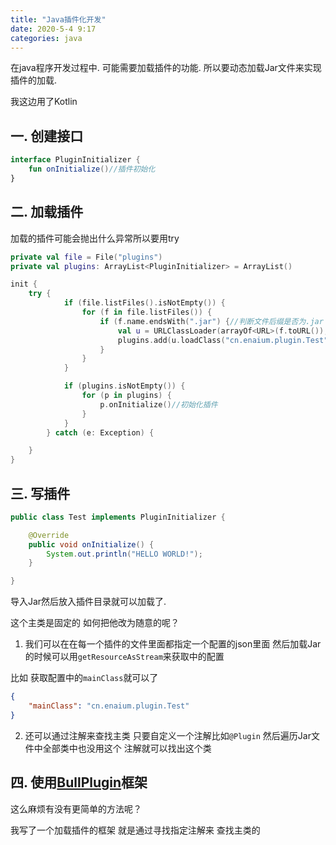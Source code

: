 ```yaml
---
title: "Java插件化开发"
date: 2020-5-4 9:17
categories: java
---
```


在java程序开发过程中. 可能需要加载插件的功能. 所以要动态加载Jar文件来实现插件的加载.

我这边用了Kotlin

## 一. 创建接口

```kotlin
interface PluginInitializer {
    fun onInitialize()//插件初始化
}
```

## 二. 加载插件

加载的插件可能会抛出什么异常所以要用try

```kotlin
private val file = File("plugins")
private val plugins: ArrayList<PluginInitializer> = ArrayList()

init {
    try {
            if (file.listFiles().isNotEmpty()) {
                for (f in file.listFiles()) {
                    if (f.name.endsWith(".jar") {//判断文件后缀是否为.jar
                        val u = URLClassLoader(arrayOf<URL>(f.toURL()), Thread.currentThread().contextClassLoader)//加载Jar
                        plugins.add(u.loadClass("cn.enaium.plugin.Test").newInstance() as PluginInitializer)//加载主类
                    }
                }
            }

            if (plugins.isNotEmpty()) {
                for (p in plugins) {
                    p.onInitialize()//初始化插件
                }
            }
        } catch (e: Exception) {

    }
}
```

## 三. 写插件

```java
public class Test implements PluginInitializer {

    @Override
    public void onInitialize() {
        System.out.println("HELLO WORLD!");
    }

}
```

导入Jar然后放入插件目录就可以加载了.


这个主类是固定的 如何把他改为随意的呢？
1. 我们可以在在每一个插件的文件里面都指定一个配置的json里面 然后加载Jar的时候可以用`getResourceAsStream`来获取中的配置

比如 获取配置中的`mainClass`就可以了

```json
{
    "mainClass": "cn.enaium.plugin.Test"
}
```

2. 还可以通过注解来查找主类 只要自定义一个注解比如`@Plugin` 然后遍历Jar文件中全部类中也没用这个 注解就可以找出这个类

## 四. 使用[BullPlugin](https://enaium.github.io/BullPlugin/)框架

这么麻烦有没有更简单的方法呢？

我写了一个加载插件的框架 就是通过寻找指定注解来 查找主类的

